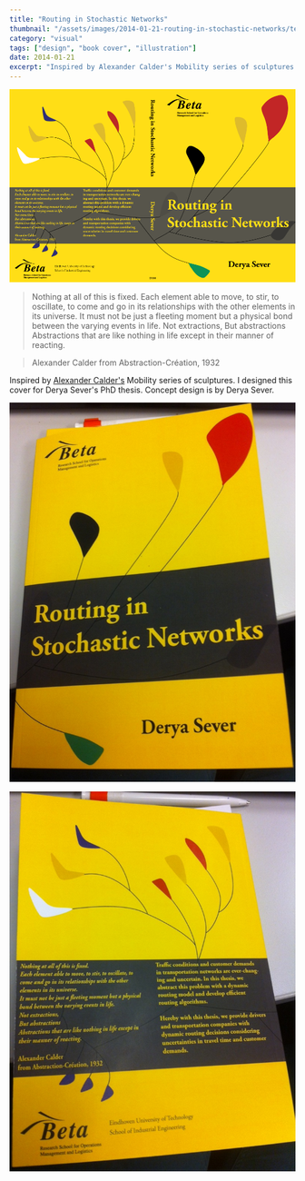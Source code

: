 ```yaml
---
title: "Routing in Stochastic Networks"
thumbnail: "/assets/images/2014-01-21-routing-in-stochastic-networks/tez-kapak.png"
category: "visual"
tags: ["design", "book cover", "illustration"]
date: 2014-01-21
excerpt: "Inspired by Alexander Calder's Mobility series of sculptures. I designed this cover for Derya Sever's PhD thesis."
---
```


![Cover](/assets/images/2014-01-21-routing-in-stochastic-networks/tez-kapak.png)

> Nothing at all of this is fixed.
> Each element able to move, to stir, to oscillate, to come and go in its relationships with the other elements in its universe.
> It must not be just a fleeting moment but a physical bond between the varying events in life.
> Not extractions,
> But abstractions
> Abstractions that are like nothing in life except in their manner of reacting.

> Alexander Calder
> from Abstraction-Création, 1932

Inspired by [Alexander Calder's](https://calder.org/) Mobility series of sculptures. I designed this cover for Derya Sever's PhD thesis. Concept design is by Derya Sever.

![Front](/assets/images/2014-01-21-routing-in-stochastic-networks/tez-kapak-foto.jpg)

![Back](/assets/images/2014-01-21-routing-in-stochastic-networks/tez-kapak-foto2.jpg)
